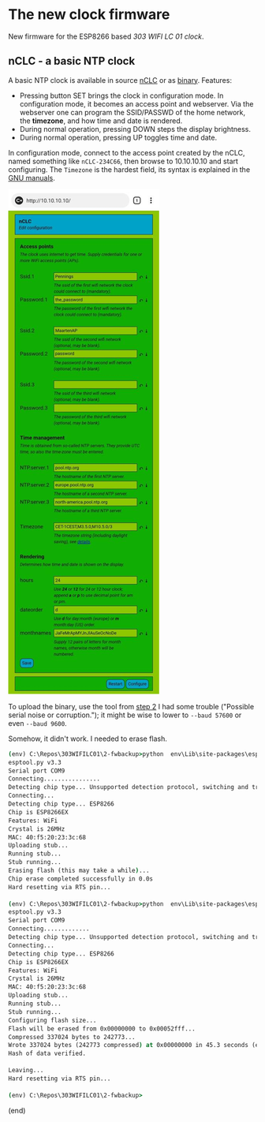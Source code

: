 # The new clock firmware

New firmware for the ESP8266 based _303 WIFI LC 01 clock_.

## nCLC - a basic NTP clock

A basic NTP clock is available in source [nCLC](nCLC) or as [binary](nCLC.ino.bin).
Features:

 - Pressing button SET brings the clock in configuration mode.
   In configuration mode, it becomes an access point and webserver.
   Via the webserver one can program the SSID/PASSWD of the home network, the **timezone**,
   and how time and date is rendered.
 - During normal operation, pressing DOWN steps the display brightness.
 - During normal operation, pressing UP toggles time and date.

In configuration mode, connect to the access point created by the nCLC,
named something like `nCLC-234C66`, then browse to 10.10.10.10 and start configuring.
The `Timezone` is the hardest field, its syntax is explained
in the [GNU manuals](https://www.gnu.org/software/libc/manual/html_node/TZ-Variable.html).

![configuration](nCLC-cfg.jpg)

To upload the binary, use the tool from [step 2](../2-fwbackup)
I had some trouble ("Possible serial noise or corruption.");
it might be wise to lower to `--baud 57600` or even `--baud 9600`.

Somehow, it didn't work. I needed to erase flash.

```cmd
(env) C:\Repos\303WIFILC01\2-fwbackup>python  env\Lib\site-packages\esptool.py  --port COM9  --baud 115200  erase_flash
esptool.py v3.3
Serial port COM9
Connecting................
Detecting chip type... Unsupported detection protocol, switching and trying again...
Connecting...
Detecting chip type... ESP8266
Chip is ESP8266EX
Features: WiFi
Crystal is 26MHz
MAC: 40:f5:20:23:3c:68
Uploading stub...
Running stub...
Stub running...
Erasing flash (this may take a while)...
Chip erase completed successfully in 0.0s
Hard resetting via RTS pin...

(env) C:\Repos\303WIFILC01\2-fwbackup>python  env\Lib\site-packages\esptool.py  --port COM9  --baud 57600  write_flash 0x0000 ..\5-clock\nCLC.ino.bin
esptool.py v3.3
Serial port COM9
Connecting.............
Detecting chip type... Unsupported detection protocol, switching and trying again...
Connecting...
Detecting chip type... ESP8266
Chip is ESP8266EX
Features: WiFi
Crystal is 26MHz
MAC: 40:f5:20:23:3c:68
Uploading stub...
Running stub...
Stub running...
Configuring flash size...
Flash will be erased from 0x00000000 to 0x00052fff...
Compressed 337024 bytes to 242773...
Wrote 337024 bytes (242773 compressed) at 0x00000000 in 45.3 seconds (effective 59.5 kbit/s)...
Hash of data verified.

Leaving...
Hard resetting via RTS pin...

(env) C:\Repos\303WIFILC01\2-fwbackup>
```


(end)

